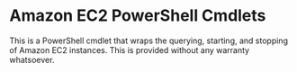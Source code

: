 Amazon EC2 PowerShell Cmdlets
=============================

This is a PowerShell cmdlet that wraps the querying, starting, and stopping of Amazon EC2 instances.  This is provided without any warranty whatsoever.

